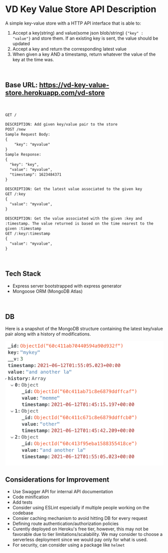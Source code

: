 # VD Key Value Store API Description
A simple key-value store with a HTTP API interface that is able to:
1. Accept a key(string) and value(some json blob/string) ```{"key" : "value"}``` and store them. If
an existing key is sent, the value should be updated
2. Accept a key and return the corresponding latest value
3. When given a key AND a timestamp, return whatever the value of the key at the time was.


<br>

## Base URL: https://vd-key-value-store.herokuapp.com/vd-store

<br>

```
GET /
```

```
DESCRIPTION: Add given key/value pair to the store
POST /new  
Sample Request Body:
{
    "key": "myvalue"
}
Sample Response:
{
  "key": "key",
  "value": "myvalue",
  "timestamp": 1623484371
}
```

```
DESCRIPTION: Get the latest value associated to the given key
GET /:key
{
  "value": "myvalue",
}
```

```
DESCRIPTION: Get the value associated with the given :key and :timestamp. The value returned is based on the time nearest to the given :timestamp
GET /:key/:timestamp
{
  "value": "myvalue",
}
```

<br>

## Tech Stack
- Express server bootstrapped with express generator
- Mongoose ORM (MongoDB Atlas)


<br>

## DB 
Here is a snapshot of the MongoDB structure containing the latest key/value pair along with a history of modifications.

![image info](db_structure.png)


## Considerations for Improvement
* Use Swagger API for internal API documentation
* Code minification
* Add tests
* Consider using ESLint especially if multiple people working on the codebase
* Consier caching mechanism to avoid hitting DB for every request
* Defining route authentication/authorization policies
* Curently deployed on Heroku's free tier, however, this may not be favorable due to tier limitations/scalability. We may consider to choose a serverless deployment since we would pay only for what is used.
* For security, can consider using a package like `helmet`